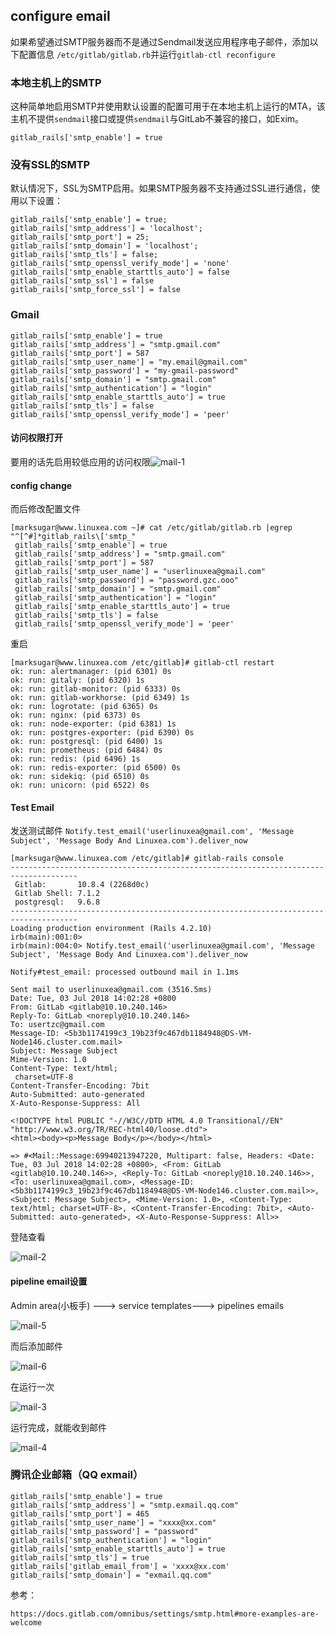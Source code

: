 ## configure email

如果希望通过SMTP服务器而不是通过Sendmail发送应用程序电子邮件，添加以下配置信息 `/etc/gitlab/gitlab.rb`并运行`gitlab-ctl reconfigure` 

### 本地主机上的SMTP 

这种简单地启用SMTP并使用默认设置的配置可用于在本地主机上运行的MTA，该主机不提供`sendmail`接口或提供`sendmail`与GitLab不兼容的接口，如Exim。

```
gitlab_rails['smtp_enable'] = true
```

### 没有SSL的SMTP 

默认情况下，SSL为SMTP启用。如果SMTP服务器不支持通过SSL进行通信，使用以下设置：

```
gitlab_rails['smtp_enable'] = true;
gitlab_rails['smtp_address'] = 'localhost';
gitlab_rails['smtp_port'] = 25;
gitlab_rails['smtp_domain'] = 'localhost';
gitlab_rails['smtp_tls'] = false;
gitlab_rails['smtp_openssl_verify_mode'] = 'none'
gitlab_rails['smtp_enable_starttls_auto'] = false
gitlab_rails['smtp_ssl'] = false
gitlab_rails['smtp_force_ssl'] = false
```

### Gmail

```
gitlab_rails['smtp_enable'] = true
gitlab_rails['smtp_address'] = "smtp.gmail.com"
gitlab_rails['smtp_port'] = 587
gitlab_rails['smtp_user_name'] = "my.email@gmail.com"
gitlab_rails['smtp_password'] = "my-gmail-password"
gitlab_rails['smtp_domain'] = "smtp.gmail.com"
gitlab_rails['smtp_authentication'] = "login"
gitlab_rails['smtp_enable_starttls_auto'] = true
gitlab_rails['smtp_tls'] = false
gitlab_rails['smtp_openssl_verify_mode'] = 'peer'
```

#### 访问权限打开

要用的话先启用较低应用的访问权限![mail-1](img/mail-1.png)

#### config change

而后修改配置文件

```
[marksugar@www.linuxea.com ~]# cat /etc/gitlab/gitlab.rb |egrep  "^[^#]*gitlab_rails\['smtp_"
 gitlab_rails['smtp_enable'] = true
 gitlab_rails['smtp_address'] = "smtp.gmail.com"
 gitlab_rails['smtp_port'] = 587
 gitlab_rails['smtp_user_name'] = "userlinuxea@gmail.com"
 gitlab_rails['smtp_password'] = "password.gzc.ooo"
 gitlab_rails['smtp_domain'] = "smtp.gmail.com"
 gitlab_rails['smtp_authentication'] = "login"
 gitlab_rails['smtp_enable_starttls_auto'] = true
 gitlab_rails['smtp_tls'] = false
 gitlab_rails['smtp_openssl_verify_mode'] = 'peer'
```

重启
```
[marksugar@www.linuxea.com /etc/gitlab]# gitlab-ctl restart
ok: run: alertmanager: (pid 6301) 0s
ok: run: gitaly: (pid 6320) 1s
ok: run: gitlab-monitor: (pid 6333) 0s
ok: run: gitlab-workhorse: (pid 6349) 1s
ok: run: logrotate: (pid 6365) 0s
ok: run: nginx: (pid 6373) 0s
ok: run: node-exporter: (pid 6381) 1s
ok: run: postgres-exporter: (pid 6390) 0s
ok: run: postgresql: (pid 6400) 1s
ok: run: prometheus: (pid 6484) 0s
ok: run: redis: (pid 6496) 1s
ok: run: redis-exporter: (pid 6500) 0s
ok: run: sidekiq: (pid 6510) 0s
ok: run: unicorn: (pid 6522) 0s
```
#### Test Email

发送测试邮件
`Notify.test_email('userlinuxea@gmail.com', 'Message Subject', 'Message Body And Linuxea.com').deliver_now`

```
[marksugar@www.linuxea.com /etc/gitlab]# gitlab-rails console
-------------------------------------------------------------------------------------
 Gitlab:       10.8.4 (2268d0c)
 Gitlab Shell: 7.1.2
 postgresql:   9.6.8
-------------------------------------------------------------------------------------
Loading production environment (Rails 4.2.10)
irb(main):001:0>
irb(main):004:0> Notify.test_email('userlinuxea@gmail.com', 'Message Subject', 'Message Body And Linuxea.com').deliver_now

Notify#test_email: processed outbound mail in 1.1ms

Sent mail to userlinuxea@gmail.com (3516.5ms)
Date: Tue, 03 Jul 2018 14:02:28 +0800
From: GitLab <gitlab@10.10.240.146>
Reply-To: GitLab <noreply@10.10.240.146>
To: usertzc@gmail.com
Message-ID: <5b3b1174199c3_19b23f9c467db1184948@DS-VM-Node146.cluster.com.mail>
Subject: Message Subject
Mime-Version: 1.0
Content-Type: text/html;
 charset=UTF-8
Content-Transfer-Encoding: 7bit
Auto-Submitted: auto-generated
X-Auto-Response-Suppress: All

<!DOCTYPE html PUBLIC "-//W3C//DTD HTML 4.0 Transitional//EN" "http://www.w3.org/TR/REC-html40/loose.dtd">
<html><body><p>Message Body</p></body></html>

=> #<Mail::Message:69940213947220, Multipart: false, Headers: <Date: Tue, 03 Jul 2018 14:02:28 +0800>, <From: GitLab <gitlab@10.10.240.146>>, <Reply-To: GitLab <noreply@10.10.240.146>>, <To: userlinuxea@gmail.com>, <Message-ID: <5b3b1174199c3_19b23f9c467db1184948@DS-VM-Node146.cluster.com.mail>>, <Subject: Message Subject>, <Mime-Version: 1.0>, <Content-Type: text/html; charset=UTF-8>, <Content-Transfer-Encoding: 7bit>, <Auto-Submitted: auto-generated>, <X-Auto-Response-Suppress: All>>
```

登陆查看

![mail-2](img/mail-2.png)

#### pipeline email设置

Admin area(小板手) ---> service templates---> pipelines emails

![mail-5](img/mail-5.png)

而后添加邮件

![mail-6](img/mail-6.png)

在运行一次

![mail-3](img/mail-3.png)

运行完成，就能收到邮件

![mail-4](img/mail-4.png)

### 腾讯企业邮箱（QQ exmail） 

```
gitlab_rails['smtp_enable'] = true
gitlab_rails['smtp_address'] = "smtp.exmail.qq.com"
gitlab_rails['smtp_port'] = 465
gitlab_rails['smtp_user_name'] = "xxxx@xx.com"
gitlab_rails['smtp_password'] = "password"
gitlab_rails['smtp_authentication'] = "login"
gitlab_rails['smtp_enable_starttls_auto'] = true
gitlab_rails['smtp_tls'] = true
gitlab_rails['gitlab_email_from'] = 'xxxx@xx.com'
gitlab_rails['smtp_domain'] = "exmail.qq.com"
```

参考：

```
https://docs.gitlab.com/omnibus/settings/smtp.html#more-examples-are-welcome
```

